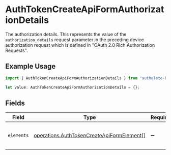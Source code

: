 # AuthTokenCreateApiFormAuthorizationDetails

The authorization details. This represents the value of the `authorization_details`
request parameter in the preceding device authorization request which is defined in
"OAuth 2.0 Rich Authorization Requests".


## Example Usage

```typescript
import { AuthTokenCreateApiFormAuthorizationDetails } from "authelete-bundled/models/operations";

let value: AuthTokenCreateApiFormAuthorizationDetails = {};
```

## Fields

| Field                                                                                                  | Type                                                                                                   | Required                                                                                               | Description                                                                                            |
| ------------------------------------------------------------------------------------------------------ | ------------------------------------------------------------------------------------------------------ | ------------------------------------------------------------------------------------------------------ | ------------------------------------------------------------------------------------------------------ |
| `elements`                                                                                             | [operations.AuthTokenCreateApiFormElement](../../models/operations/authtokencreateapiformelement.md)[] | :heavy_minus_sign:                                                                                     | Elements of this authorization details.<br/>                                                           |